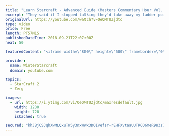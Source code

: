 ```yaml
---
title: "Learn Starcraft - Advanced Guide (Masters Commentary Hour Vol. 1)"
excerpt: "They said if I stopped talking they'd take away my ladder points. Next one I upload will have more terran/toss blame RNGesus."
originalUrl: https://youtube.com/watch?v=OeQMTUZjdtc
type: video
price: Free
length: PT57M1S
publishedDateTime: 2018-09-21T22:07:00Z
heat: 50

featuredContent: "<iframe width=\"800\" height=\"500\" frameborder=\"0\" src=\"https://www.youtube.com/embed/OeQMTUZjdtc\" allow=\"accelerometer; autoplay; encrypted-media; gyroscope; picture-in-picture\" allowfullscreen></iframe>"

provider:
  name: WinterStarcraft
  domain: youtube.com

topics:
  - StarCraft 2
  - Zerg

images:
  - url: https://i.ytimg.com/vi/OeQMTUZjdtc/maxresdefault.jpg
    width: 1280
    height: 720
    isCached: true

secured: "khJBjCSJqhXwMLQxuTW5y3nxWWx3DOIvefsY+rEHFXvtaaUUTRCO6meR9n3z7D8AgU9j3pV87SCB1q8LXveb5Q01+xkT3ATga8RM9PN0oCu7+eO6bvOcyEJ43uozcO0XrEOUYY1vv3oofl2zu9BhE7qmVJhNz54kD7ZFyIHFRg6zhh8oNonmI/TURkkzlymy8eCub1ZlDjQTosJsP4hm6d4XtFyihyPOEx7Zk9xJQgCLh60Ef3PJptiUDytc5lI/10Xxu4DEJwAwNCdqcyXmq4d9QVAQs46zMwysD+M15ngKRiO2MlMTyaiSPsrj/nyVmqJ6RKutfYUnfa5csWTL+tcPZ4AL1jO6pJPBuQdtJT5xy9XwODT8Mez9p6SGDGAGUvwDvE877XcROhZTRMw4jxp1YUfDBwyE5s91iII0ipI=;yw9iGFIYzilL2ulwpFBDtQ=="
---
```


